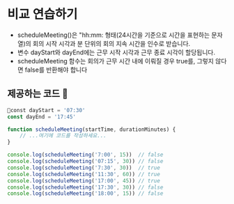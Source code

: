 # 비교 연습하기

- scheduleMeeting()은 "hh:mm: 형태(24시간을 기준으로 시간을 표현하는 문자열)의 회의 시작 시각과 분 단위의 회의 지속 시간을 인수로 받습니다.
- 변수 dayStart와 dayEnd에는 근무 시작 시각과 근무 종료 시각이 할당됩니다.
- scheduleMeeting 함수는 회의가 근무 시간 내에 이뤄질 경우 true를, 그렇지 않다면 false를 반환해야 합니다

## 제공하는 코드 

```javascript
const dayStart = '07:30'
const dayEnd = '17:45'

function scheduleMeeting(startTime, durationMinutes) {
    // ...여기에 코드를 작성하세요...
}

console.log(scheduleMeeting('7:00', 15))  // false
console.log(scheduleMeeting('07:15', 30)) // false
console.log(scheduleMeeting('7:30', 30))  // true
console.log(scheduleMeeting('11:30', 60)) // true
console.log(scheduleMeeting('17:00', 45)) // true
console.log(scheduleMeeting('17:30', 30)) // false
console.log(scheduleMeeting('18:00', 15)) // false
```

